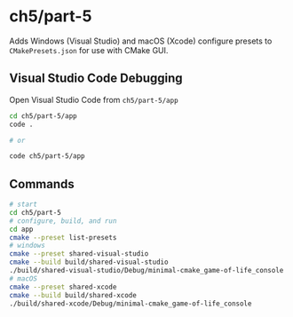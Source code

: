 # ch5/part-5

Adds Windows (Visual Studio) and macOS (Xcode) configure presets to `CMakePresets.json` for use with CMake GUI.

## Visual Studio Code Debugging

Open Visual Studio Code from `ch5/part-5/app`

```bash
cd ch5/part-5/app
code .

# or

code ch5/part-5/app
```

## Commands

```bash
# start
cd ch5/part-5
# configure, build, and run
cd app
cmake --preset list-presets
# windows
cmake --preset shared-visual-studio
cmake --build build/shared-visual-studio
./build/shared-visual-studio/Debug/minimal-cmake_game-of-life_console
# macOS
cmake --preset shared-xcode
cmake --build build/shared-xcode
./build/shared-xcode/Debug/minimal-cmake_game-of-life_console
```
